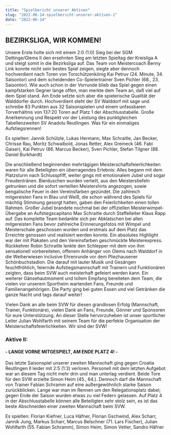 ```yaml
---
title: "Spielbericht unserer Aktiven"
slug: "2022-06-14-spielbericht-unserer-aktiven-1"
date: "2022-06-14"
---
```

## BEZIRKSLIGA, WIR KOMMEN!

Unsere Erste holte sich mit einem 2:0 (1:0) Sieg bei der SGM Dettinge/Glems II den ersehnten Sieg am letzten Spieltag der Kreisliga A und steigt somit in die Bezirksliga auf. Das Team von Meistercoach Benny Link konnte nicht sein bestes Spiel zeigen, siegte aber dennoch hochverdient nach Toren von Torschützenkönig Kai Petruv (24. Minute, 34. Saisontor) und dem scheidenden Co-Spielertrainer Sven Pichler (68., 23. Saisontor). Wie auch schon in der Vorrunde blieb das Spiel gegen einen kampfstarken Gegner lange offen, man merkte dem Team an, daß viel auf dem Spiel stand. Am Ende setzte sich aber die spielerische Qualität der Walddorfer durch. Hochverdient steht der SV Walddorf mit sage und schreibe 83 Punkten aus 32 Saisonspielen und einem unfassbaren Torverhältnis von 137:20 Toren auf Platz 1 der Abschlusstabelle. Große Anerkennung und Respekt vor der Leistung des punktgleichen Tabellenzweiten SV Anadolu Reutlingen. Was für ein einmaliges Aufstiegsrennen!

Es spielten: Jannik Schülzle, Lukas Hermann, Max Schraitle, Jan Becker, Chrisse Rau, Moritz Schwaibold, Jonas Retter, Alex Greineck (46. Fabi Gaiser), Kai Petruv (86. Marcus Becker), Sven Pichler, Stefan Tilgner (88. Daniel Burkhardt)

Die anschließend beginnenden mehrtägigen Meisterschaftsfeierlichkeiten waren für alle Beteiligten ein überragendes Erlebnis: Alles begann mit dem Platzsturm nach Schlusspfiff, weiter gings mit emotionalem Jubel und sogar Freudentränen. Bierduschen wurden verteilt, aus den Meisterstiefeln getrunken und die sofort verteilten Meistershirts angezogen, sowie bengalische Feuer in den Vereinsfarben gezündet. Die zahlreich mitgereisten Fans in Blau und Weiß, die schon während des Spiels für mächtig Stimmung gesorgt hatten, gaben den Feierlichkeiten einen tollen Rahmen. Großer Jubel brandete nochmal bei der offiziellen Meisterwimpel-Übergabe an Aufstiegscapitano Max Schraitle durch Staffelleiter Klaus Rapp auf. Das komplette Team bedankte sich per Abklatschen bei allen mitgereisten Fans bevor zahlreiche Erinnerungsfotos mit Wimpel und Meisterschale geschossen wurden und erstmals auf dem Platz das Erreichte genossen und realisiert werden konnte. Ein absolutes Highlight war der mit Plakaten und den Vereinsfarben geschmückte Meisterexpress. Rückkehrer Robin Schraitle lenkte den Schlepper mit dem von ihm sensationell vorbereiteten, offenem Anhänger von Glems nach Walddorf in die Weiherwiesen inclusive Ehrenrunde vor dem Pliezhausener Schönbuchstadion. Die darauf mit lauter Musik und Gesängen feuchtfröhlich, feiernde Aufstiegsmannschaft mit Trainern und Funktionären zeigten, dass beim SVW auch meisterhaft gefeiert werden kann. Ein weiterer Gänsehautmoment und tollem Empfang bereiteten dem Team, die vielen vor unserem Sportheim wartenden Fans, Freunde und Familienangehörigen. Die Party ging bei guten Essen und viel Getränken die ganze Nacht und tags darauf weiter!

Vielen Dank an alle beim SVW für diesen grandiosen Erfolg (Mannschaft, Trainer, Funktionäre), vielen Dank an Fans, Freunde, Gönner und Sponsoren für eure Unterstützung. An dieser Stelle hervorzuheben ist unser sportlicher Leiter Julian Wohlfarth mit seinem Team für die perfekte Organisation der Meisterschaftsfeierlichkeiten. Wir sind der SVW!

### Aktive II:

#### - LANGE VORNE MITGESPIELT, AM ENDE PLATZ 4! -

Das letzte Saisonspiel unserer zweiten Mannschaft ging gegen Croatia Reutlingen II leider mit 2:5 (1:3) verloren. Personell mit dem letzten Aufgebot war an diesem Tag nicht mehr drin und man unterlag verdient. Beide Tore für den SVW erzielte Simon Heim (45., 64.). Dennoch darf die Mannschaft von Trainer Fabian Schramm auf eine außergewöhnlich starke Saison zurückblicken. Lange war man im Rennen um den Relegationsplatz dabei; gegen Ende der Saison wurden etwas zu viel Federn gelassen. Auf Platz 4 in der Abschlusstabelle können alle Beteiligten sehr stolz sein, es ist das beste Abschneiden einer zweiten Mannschaft beim SVW.

Es spielten: Florian Kiefner, Luca Häfner, Florian Gschwind, Alex Scharr, Jannik Jung, Markus Scharr, Marcus Belschner (71. Lars Fischer), Julian Wohlfarth (55. Fabian Schramm), Simon Heim, Simon Vetter, Sandro Häfner
